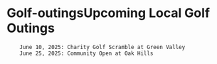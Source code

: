 # Golf-outingsUpcoming Local Golf Outings
		June 10, 2025: Charity Golf Scramble at Green Valley
		June 25, 2025: Community Open at Oak Hills
